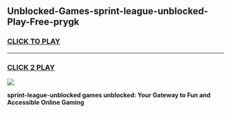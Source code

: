 
## Unblocked-Games-sprint-league-unblocked-Play-Free-prygk
<h3>
<a href="https://premium76.site?title=sprint-league-unblocked&ref=19M">CLICK TO PLAY</a></h3>
<hr>

<h3>
<a href="https://premium76.site?title=sprint-league-unblocked&ref=19M">CLICK 2 PLAY</a>
  
</h3>

<a href="https://premium76.site?title=sprint-league-unblocked&ref=19M"><img src="https://clearcache.store/games.png"></a>


**sprint-league-unblocked games unblocked: Your Gateway to Fun and Accessible Online Gaming**
